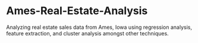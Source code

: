 # Ames-Real-Estate-Analysis
Analyzing real estate sales data from Ames, Iowa using regression analysis, feature extraction, and cluster analysis amongst other techniques.
